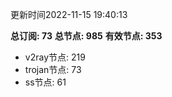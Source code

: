 更新时间2022-11-15 19:40:13

**总订阅: 73**
**总节点: 985**
**有效节点: 353**
- v2ray节点: 219
- trojan节点: 73
- ss节点: 61

